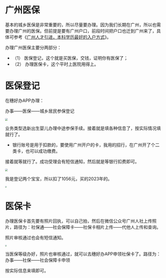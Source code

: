 # 广州医保

基本的城乡医保是非常重要的，所以尽量要办理。因为我们长期在广州，所以也需要办理广州的医保。但前提是要有广州户口，前段时间把户口也迁到广州来了，具体可参考《[广州人才引进，本科学历最好的入户方式](https://www.pkslow.com/archives/guangzhou-hukou)》。



办理广州医保主要分两部分：

- （1） 医保登记，这个就是买医保，交钱，证明你有医保了；
- （2） 办理医保卡，这个平时上医院用得上。



# 医保登记

在穗好办APP办理：

办事——医保——城乡居民参保登记

<img src="https://pkslow.oss-cn-shenzhen.aliyuncs.com/images/2022/10/gz-yibao-1.png" style="zoom:50%;" />

业务类型选新出生婴儿办理中途参保手续。接着就是填各种信息了，按实际情况填就行了。

- 银行账号是用于扣款的，要使用广州开户的卡，我用的招行，在广州开了个二类卡，也可以成功缴费。



接着就等就行了。成功受理会有短信通知，然后就是等银行扣费即可。

<img src="https://pkslow.oss-cn-shenzhen.aliyuncs.com/images/2022/10/gz-yibao-2.png" style="zoom:50%;" />



我是登记两个宝宝，所以扣了1056元，买的2023年的。

<img src="https://pkslow.oss-cn-shenzhen.aliyuncs.com/images/2022/10/gz-yibao-3.png" style="zoom:33%;" />

# 医保卡

办理医保卡首先要有照片回执，可以自己拍，然后在微信公众号广州人社上传照片，路径为：社保通——社会保障卡——社保卡相片上传——代他人上传和查询。

照片审核通过也会有短信通知。

<img src="https://pkslow.oss-cn-shenzhen.aliyuncs.com/images/2022/10/gz-yibao-4.png" style="zoom:33%;" />

当医保等级办好，照片也审核通过，就可以去穗好办APP申领社保卡了。路径为：办事——社保——社会保障卡申领

按实际信息来填即可。

